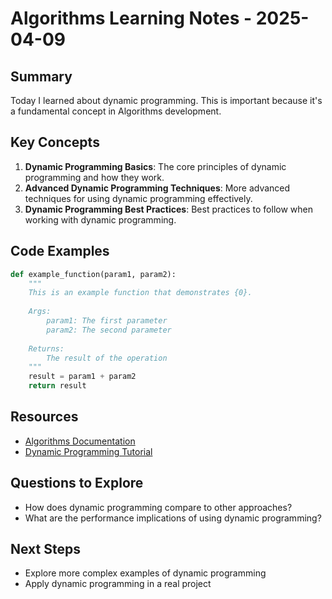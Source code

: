 # Algorithms Learning Notes - 2025-04-09

## Summary

Today I learned about dynamic programming. This is important because it's a fundamental concept in Algorithms development.

## Key Concepts

1. **Dynamic Programming Basics**: The core principles of dynamic programming and how they work.
2. **Advanced Dynamic Programming Techniques**: More advanced techniques for using dynamic programming effectively.
3. **Dynamic Programming Best Practices**: Best practices to follow when working with dynamic programming.

## Code Examples

```python
def example_function(param1, param2):
    """
    This is an example function that demonstrates {0}.
    
    Args:
        param1: The first parameter
        param2: The second parameter
        
    Returns:
        The result of the operation
    """
    result = param1 + param2
    return result
```

## Resources

- [Algorithms Documentation](https://example.com/algorithms-docs)
- [Dynamic Programming Tutorial](https://example.com/algorithms/dynamic-programming)

## Questions to Explore

- How does dynamic programming compare to other approaches?
- What are the performance implications of using dynamic programming?

## Next Steps

- Explore more complex examples of dynamic programming
- Apply dynamic programming in a real project

